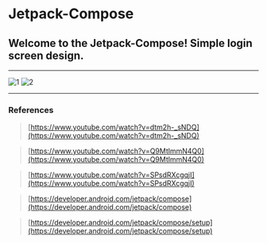 # Jetpack-Compose
## Welcome to the Jetpack-Compose! Simple login screen design.
***
![1](https://user-images.githubusercontent.com/17040639/70115013-67220b80-1684-11ea-883c-2e2139c2e1cb.png)
![2](https://user-images.githubusercontent.com/17040639/70115018-6a1cfc00-1684-11ea-930e-ca0b3f4b33ba.png)

***
### References 
> [https://www.youtube.com/watch?v=dtm2h-_sNDQ](https://www.youtube.com/watch?v=dtm2h-_sNDQ) 

> [https://www.youtube.com/watch?v=Q9MtlmmN4Q0](https://www.youtube.com/watch?v=Q9MtlmmN4Q0)

> [https://www.youtube.com/watch?v=SPsdRXcgqjI](https://www.youtube.com/watch?v=SPsdRXcgqjI)

> [https://developer.android.com/jetpack/compose](https://developer.android.com/jetpack/compose)

> [https://developer.android.com/jetpack/compose/setup](https://developer.android.com/jetpack/compose/setup)


